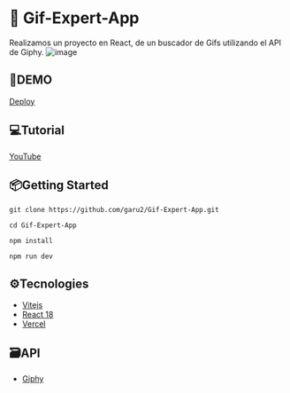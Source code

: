 # 🤪 Gif-Expert-App
Realizamos un proyecto en React, de un buscador de Gifs utilizando el API de Giphy.
![image](https://drive.google.com/uc?export=view&id=1zJEPnybwhY-t0-WQCKihWw-B-3YrfM04)

## 🚀DEMO
 [Deploy](#)

## 💻Tutorial
[YouTube](https://youtu.be/_z70JUP0mIQ)

## 📦Getting Started
```
git clone https://github.com/garu2/Gif-Expert-App.git
```
```
cd Gif-Expert-App
```
```
npm install
```
```
npm run dev
```
## ⚙Tecnologies
* [Vitejs](https://vitejs.dev/)
* [React 18](https://reactjs.org/)
* [Vercel](https://vercel.com/)

## 🗃API
* [Giphy](https://developers.giphy.com/)
